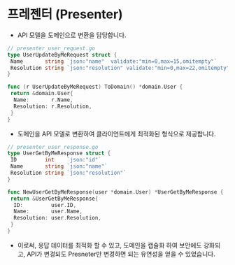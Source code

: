 # 프레젠터 (Presenter)

- API 모델을 도메인으로 변환을 담당합니다.

```go
// presenter_user_request.go
type UserUpdateByMeRequest struct {
 Name       string `json:"name"  validate:"min=0,max=15,omitempty"`
 Resolution string `json:"resolution" validate:"min=0,max=22,omitempty"`
}

func (r UserUpdateByMeRequest) ToDomain() *domain.User {
 return &domain.User{
  Name:       r.Name,
  Resolution: r.Resolution,
 }
}
```

- 도메인을 API 모델로 변환하여 클라이언트에게 최적화된 형식으로 제공합니다.

```go
// presenter_user_response.go
type UserGetByMeResponse struct {
 ID         int    `json:"id"`
 Name       string `json:"name"`
 Resolution string `json:"resolution"`
}

func NewUserGetByMeResponse(user *domain.User) *UserGetByMeResponse {
 return &UserGetByMeResponse{
  ID:         user.ID,
  Name:       user.Name,
  Resolution: user.Resolution,
 }
}
```

- 이로써, 응답 데이터를 최적화 할 수 있고, 도메인을 캡슐화 하여 보안에도 강화되고, API가 변경되도 Presneter만 변경하면 되는 유연성을 얻을 수 있었습니다.
